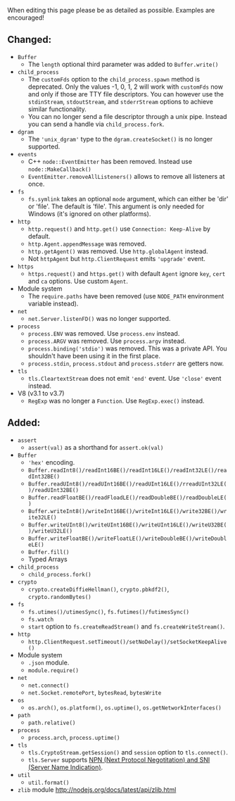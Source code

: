 When editing this page please be as detailed as possible. Examples are encouraged!

## Changed:

 * `Buffer`
   * The `length` optional third parameter was added to `Buffer.write()`
 * `child_process`
   * The `customFds` option to the `child_process.spawn` method is deprecated. Only the values -1, 0, 1, 2 will work with `customFds` now and only if those are TTY file descriptors. You can however use the `stdinStream`, `stdoutStream`, and `stderrStream` options to achieve similar functionality.
   * You can no longer send a file descriptor through a unix pipe. Instead you can send a handle via `child_process.fork`.
 * `dgram`
   * The `'unix_dgram'` type to the `dgram.createSocket()` is no longer supported.
 * `events`
   * C++ `node::EventEmitter` has been removed. Instead use `node::MakeCallback()`
   * `EventEmitter.removeAllListeners()` allows to remove all listeners at once.
 * `fs`
   * `fs.symlink` takes an optional `mode` argument, which can either be 'dir' or 'file'.  The default is 'file'.  This argument is only needed for Windows (it's ignored on other platforms).
 * `http`
   * `http.request()` and `http.get()` use `Connection: Keep-Alive` by default.
   * `http.Agent.appendMessage` was removed.
   * `http.getAgent()` was removed. Use `http.globalAgent` instead.
   * Not `httpAgent` but `http.ClientRequest` emits `'upgrade'` event.
 * `https`
   * `https.request()` and `https.get()` with default `Agent` ignore `key`, `cert` and `ca` options. Use custom `Agent`.
 * Module system
   * The `require.paths` have been removed (use `NODE_PATH` environment variable instead).
 * `net`
   * `net.Server.listenFD()` was no longer supported.
 * `process`
   * `process.ENV` was removed. Use `process.env` instead.
   * `process.ARGV` was removed. Use `process.argv` instead.
   * `process.binding('stdio')` was removed. This was a private API. You shouldn't have been using it in the first place.
   * `process.stdin`, `process.stdout` and `process.stderr` are getters now.
 * `tls`
   * `tls.CleartextStream` does not emit `'end'` event. Use `'close'` event instead.
 * V8 (v3.1 to v3.7)
   * `RegExp` was no longer a `Function`. Use `RegExp.exec()` instead.

## Added:

 * `assert`
   * `assert(val)` as a shorthand for `assert.ok(val)`
 * `Buffer`
   * `'hex'` encoding.
   * `Buffer.readInt8()/readInt16BE()/readInt16LE()/readInt32LE()/readInt32BE()`
   * `Buffer.readUInt8()/readUInt16BE()/readUInt16LE()/rreadUInt32LE()/readUInt32BE()`
   * `Buffer.readFloatBE()/readFloadLE()/readDoubleBE()/readDoubleLE()`
   * `Buffer.writeInt8()/writeInt16BE()/writeInt16LE()/write32BE()/write32LE()`
   * `Buffer.writeUInt8()/writeUInt16BE()/writeUInt16LE()/writeU32BE()/writeU32LE()`
   * `Buffer.writeFloatBE()/writeFloatLE()/writeDoubleBE()/writeDoubleLE()`
   * `Buffer.fill()`
   * Typed Arrays
 * `child_process`
   * `child_process.fork()`
 * `crypto`
   * `crypto.createDiffieHellman()`, `crypto.pbkdf2()`, `crypto.randomBytes()`
 * `fs`
   * `fs.utimes()/utimesSync()`, `fs.futimes()/futimesSync()`
   * `fs.watch`
   * `start` option to `fs.createReadStream()` and `fs.createWriteStream()`.
 * `http`
   * `http.ClientRequest.setTimeout()/setNoDelay()/setSocketKeepAlive()`
 * Module system
   * `.json` module.
   * `module.require()`
 * `net`
   * `net.connect()`
   * `net.Socket.remotePort`, `bytesRead`, `bytesWrite`
 * `os`
   * `os.arch()`, `os.platform()`, `os.uptime()`, `os.getNetworkInterfaces()`
 * `path`
   * `path.relative()`
 * `process`
   * `process.arch`, `process.uptime()`
 * `tls`
   * `tls.CryptoStream.getSession()` and `session` option to `tls.connect()`.
   * `tls.Server` supports [NPN (Next Protocol Negotitation) and SNI (Server Name Indication)](http://nodejs.org/docs/latest/api/tls.html#nPN_and_SNI).
 * `util`
   * `util.format()`
 * `zlib` module http://nodejs.org/docs/latest/api/zlib.html
